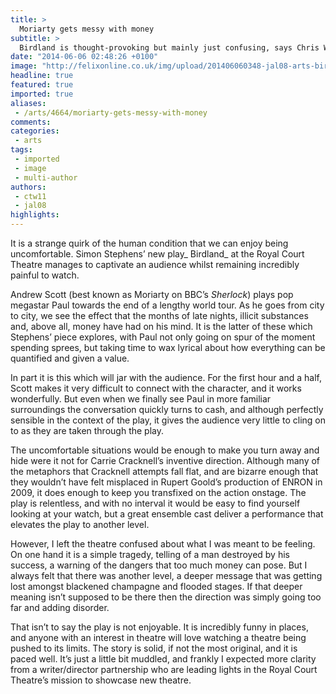 ```yaml
---
title: >
  Moriarty gets messy with money
subtitle: >
  Birdland is thought-provoking but mainly just confusing, says Chris Witham
date: "2014-06-06 02:48:26 +0100"
image: "http://felixonline.co.uk/img/upload/201406060348-jal08-arts-birdland_2877186b.jpg"
headline: true
featured: true
imported: true
aliases:
 - /arts/4664/moriarty-gets-messy-with-money
comments:
categories:
 - arts
tags:
 - imported
 - image
 - multi-author
authors:
 - ctw11
 - jal08
highlights:
---
```


It is a strange quirk of the human condition that we can enjoy being uncomfortable. Simon Stephens’ new play_ Birdland_ at the Royal Court Theatre manages to captivate an audience whilst remaining incredibly painful to watch.

Andrew Scott (best known as Moriarty on BBC’s _Sherlock_) plays pop megastar Paul towards the end of a lengthy world tour. As he goes from city to city, we see the effect that the months of late nights, illicit substances and, above all, money have had on his mind. It is the latter of these which Stephens’ piece explores, with Paul not only going on spur of the moment spending sprees, but taking time to wax lyrical about how everything can be quantified and given a value.

In part it is this which will jar with the audience. For the first hour and a half, Scott makes it very difficult to connect with the character, and it works wonderfully. But even when we finally see Paul in more familiar surroundings the conversation quickly turns to cash, and although perfectly sensible in the context of the play, it gives the audience very little to cling on to as they are taken through the play.

The uncomfortable situations would be enough to make you turn away and hide were it not for Carrie Cracknell’s inventive direction. Although many of the metaphors that Cracknell attempts fall flat, and are bizarre enough that they wouldn’t have felt misplaced in Rupert Goold’s production of ENRON in 2009, it does enough to keep you transfixed on the action onstage. The play is relentless, and with no interval it would be easy to find yourself looking at your watch, but a great ensemble cast deliver a performance that elevates the play to another level.

However, I left the theatre confused about what I was meant to be feeling. On one hand it is a simple tragedy, telling of a man destroyed by his success, a warning of the dangers that too much money can pose. But I always felt that there was another level, a deeper message that was getting lost amongst blackened champagne and flooded stages. If that deeper meaning isn’t supposed to be there then the direction was simply going too far and adding disorder.

That isn’t to say the play is not enjoyable. It is incredibly funny in places, and anyone with an interest in theatre will love watching a theatre being pushed to its limits. The story is solid, if not the most original, and it is paced well. It’s just a little bit muddled, and frankly I expected more clarity from a writer/director partnership who are leading lights in the Royal Court Theatre’s mission to showcase new theatre.
